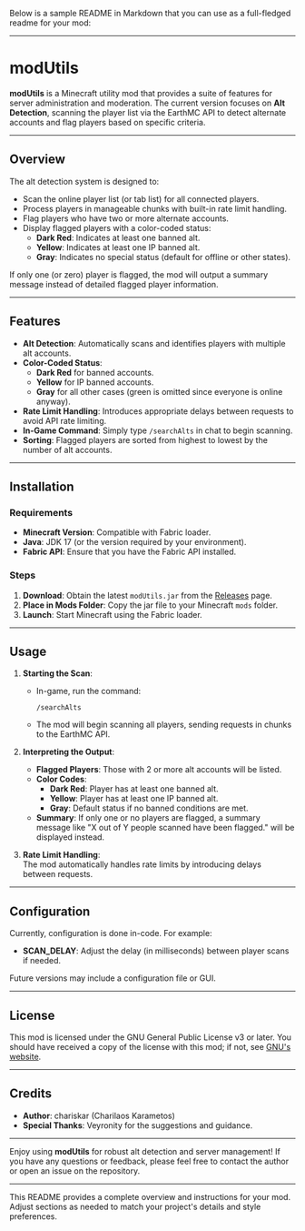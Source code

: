 Below is a sample README in Markdown that you can use as a full-fledged readme for your mod:

---

# modUtils

**modUtils** is a Minecraft utility mod that provides a suite of features for server administration and moderation. The current version focuses on **Alt Detection**, scanning the player list via the EarthMC API to detect alternate accounts and flag players based on specific criteria.

---

## Overview

The alt detection system is designed to:
- Scan the online player list (or tab list) for all connected players.
- Process players in manageable chunks with built-in rate limit handling.
- Flag players who have two or more alternate accounts.
- Display flagged players with a color-coded status:
    - **Dark Red**: Indicates at least one banned alt.
    - **Yellow**: Indicates at least one IP banned alt.
    - **Gray**: Indicates no special status (default for offline or other states).

If only one (or zero) player is flagged, the mod will output a summary message instead of detailed flagged player information.

---

## Features

- **Alt Detection**: Automatically scans and identifies players with multiple alt accounts.
- **Color-Coded Status**:
    - **Dark Red** for banned accounts.
    - **Yellow** for IP banned accounts.
    - **Gray** for all other cases (green is omitted since everyone is online anyway).
- **Rate Limit Handling**: Introduces appropriate delays between requests to avoid API rate limiting.
- **In-Game Command**: Simply type `/searchAlts` in chat to begin scanning.
- **Sorting**: Flagged players are sorted from highest to lowest by the number of alt accounts.

---

## Installation

### Requirements
- **Minecraft Version**: Compatible with Fabric loader.
- **Java**: JDK 17 (or the version required by your environment).
- **Fabric API**: Ensure that you have the Fabric API installed.

### Steps
1. **Download**: Obtain the latest `modUtils.jar` from the [Releases](#) page.
2. **Place in Mods Folder**: Copy the jar file to your Minecraft `mods` folder.
3. **Launch**: Start Minecraft using the Fabric loader.

---

## Usage

1. **Starting the Scan**:
    - In-game, run the command:
      ```
      /searchAlts
      ```
    - The mod will begin scanning all players, sending requests in chunks to the EarthMC API.

2. **Interpreting the Output**:
    - **Flagged Players**: Those with 2 or more alt accounts will be listed.
    - **Color Codes**:
        - **Dark Red**: Player has at least one banned alt.
        - **Yellow**: Player has at least one IP banned alt.
        - **Gray**: Default status if no banned conditions are met.
    - **Summary**: If only one or no players are flagged, a summary message like "X out of Y people scanned have been flagged." will be displayed instead.

3. **Rate Limit Handling**:  
   The mod automatically handles rate limits by introducing delays between requests.

---

## Configuration

Currently, configuration is done in-code. For example:
- **SCAN_DELAY**: Adjust the delay (in milliseconds) between player scans if needed.

Future versions may include a configuration file or GUI.

---

## License

This mod is licensed under the GNU General Public License v3 or later. You should have received a copy of the license with this mod; if not, see [GNU's website](https://www.gnu.org/licenses/).

---

## Credits

- **Author**: chariskar (Charilaos Karametos)
- **Special Thanks**: Veyronity for the suggestions and guidance.


---

Enjoy using **modUtils** for robust alt detection and server management! If you have any questions or feedback, please feel free to contact the author or open an issue on the repository.

---

This README provides a complete overview and instructions for your mod. Adjust sections as needed to match your project's details and style preferences.